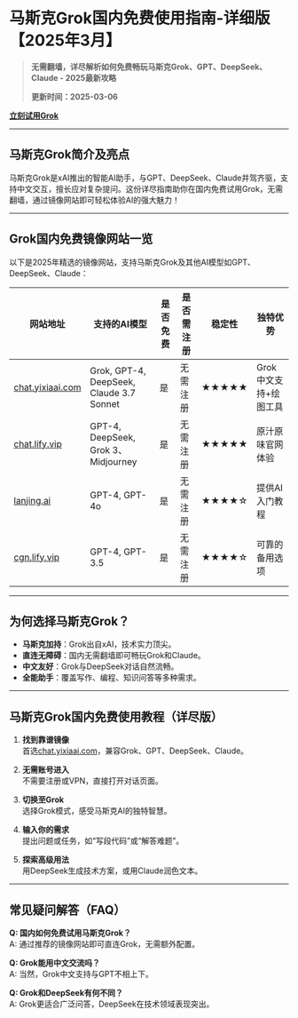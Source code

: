 # 马斯克Grok国内免费使用指南-详细版【2025年3月】

> **无需翻墙，详尽解析如何免费畅玩马斯克Grok、GPT、DeepSeek、Claude - 2025最新攻略**
>
>**更新时间：2025-03-06**

**[立刻试用Grok](https://chat.yixiaai.com)**  


---

## 马斯克Grok简介及亮点

马斯克Grok是xAI推出的智能AI助手，与GPT、DeepSeek、Claude并驾齐驱，支持中文交互，擅长应对复杂提问。这份详尽指南助你在国内免费试用Grok，无需翻墙，通过镜像网站即可轻松体验AI的强大魅力！

---

## Grok国内免费镜像网站一览

以下是2025年精选的镜像网站，支持马斯克Grok及其他AI模型如GPT、DeepSeek、Claude：

| 网站地址                  | 支持的AI模型          | 是否免费 | 是否需注册 | 稳定性 | 独特优势            |
|---------------------------|-----------------------|----------|------------|--------|---------------------|
| [chat.yixiaai.com](https://chat.yixiaai.com) | Grok, GPT-4, DeepSeek, Claude 3.7 Sonnet | 是       | 无需注册   | ★★★★★  | Grok中文支持+绘图工具 |
| [chat.lify.vip](https://chat.lify.vip)       | GPT-4, DeepSeek, Grok 3、Midjourney   | 是       | 无需注册   | ★★★★★  | 原汁原味官网体验    |
| [lanjing.ai](https://lanjing.ai)             | GPT-4, GPT-4o                | 是       | 无需注册   | ★★★★☆  | 提供AI入门教程      |
| [cgn.lify.vip](https://cgn.lify.vip)         | GPT-4, GPT-3.5              | 是       | 无需注册   | ★★★★☆  | 可靠的备用选项      |


---

## 为何选择马斯克Grok？

- **马斯克加持**：Grok出自xAI，技术实力顶尖。
- **直连无障碍**：国内无需翻墙即可畅玩Grok和Claude。
- **中文友好**：Grok与DeepSeek对话自然流畅。
- **全能助手**：覆盖写作、编程、知识问答等多种需求。

---

## 马斯克Grok国内免费使用教程（详尽版）

1. **找到靠谱镜像**  
   首选[chat.yixiaai.com](https://chat.yixiaai.com)，兼容Grok、GPT、DeepSeek、Claude。

2. **无需账号进入**  
   不需要注册或VPN，直接打开对话页面。

3. **切换至Grok**  
   选择Grok模式，感受马斯克AI的独特智慧。

4. **输入你的需求**  
   提出问题或任务，如“写段代码”或“解答难题”。

5. **探索高级用法**  
   用DeepSeek生成技术方案，或用Claude润色文本。


---

## 常见疑问解答（FAQ）

**Q: 国内如何免费试用马斯克Grok？**  
A: 通过推荐的镜像网站即可直连Grok，无需额外配置。

**Q: Grok能用中文交流吗？**  
A: 当然，Grok中文支持与GPT不相上下。

**Q: Grok和DeepSeek有何不同？**  
A: Grok更适合广泛问答，DeepSeek在技术领域表现突出。

